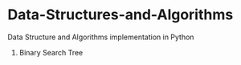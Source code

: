 # Data-Structures-and-Algorithms

Data Structure and Algorithms implementation in Python

1. Binary Search Tree

